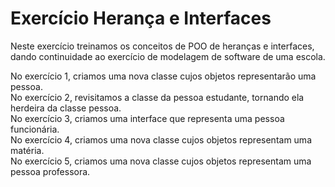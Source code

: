 # Exercício Herança e Interfaces

Neste exercício treinamos os conceitos de POO de heranças e interfaces, dando continuidade ao exercício de modelagem de software de uma escola.

No exercício 1, criamos uma nova classe cujos objetos representarão uma pessoa. <br>
No exercício 2, revisitamos a classe da pessoa estudante, tornando ela herdeira da classe pessoa. <br>
No exercício 3, criamos uma interface que representa uma pessoa funcionária. <br>
No exercício 4, criamos uma nova classe cujos objetos representam uma matéria. <br>
No exercício 5, criamos uma nova classe cujos objetos representam uma pessoa professora.
